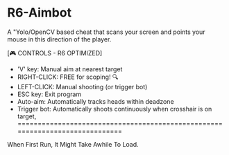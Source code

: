 # R6-Aimbot
A "Yolo/OpenCV based cheat that scans your screen and points your mouse in this direction of the player.

[🎮 CONTROLS - R6 OPTIMIZED]
- 'V' key: Manual aim at nearest target
- RIGHT-CLICK: FREE for scoping! 🔍
- LEFT-CLICK: Manual shooting (or trigger bot)
- ESC key: Exit program
- Auto-aim: Automatically tracks heads within deadzone
- Trigger bot: Automatically shoots continuously when crosshair is on target,
=============================================================================

When First Run, It Might Take Awhile To Load.
